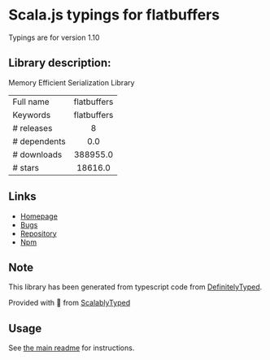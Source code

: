 
# Scala.js typings for flatbuffers

Typings are for version 1.10

## Library description:
Memory Efficient Serialization Library

|                    |                 |
| ------------------ | :-------------: |
| Full name          | flatbuffers |
| Keywords           | flatbuffers |
| # releases         | 8 |
| # dependents       | 0.0 |
| # downloads        | 388955.0 |
| # stars            | 18616.0 |

## Links
- [Homepage](https://google.github.io/flatbuffers/)
- [Bugs](https://github.com/google/flatbuffers/issues)
- [Repository](https://github.com/google/flatbuffers)
- [Npm](https://www.npmjs.com/package/flatbuffers)
    


## Note
This library has been generated from typescript code from [DefinitelyTyped](https://definitelytyped.org).

Provided with :purple_heart: from [ScalablyTyped](https://github.com/oyvindberg/ScalablyTyped)

## Usage
See [the main readme](../../readme.md) for instructions.


